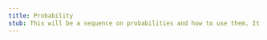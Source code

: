 ```yaml
---
title: Probability
stub: This will be a sequence on probabilities and how to use them. It is not yet completed. Please check back later.
---
```

